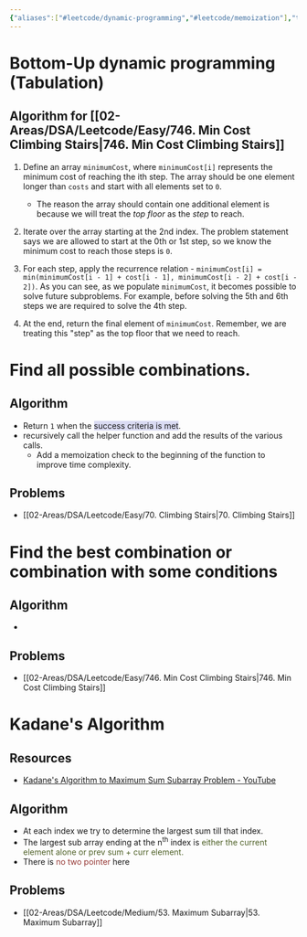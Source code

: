 ```yaml
---
{"aliases":["#leetcode/dynamic-programming","#leetcode/memoization"],"tags":null,"publish":true,"date created":"Wednesday, December 4th 2024, 9:55:14 pm","date modified":"Thursday, January 2nd 2025, 8:58:23 am","PassFrontmatter":true,"created":"2024-12-04T21:55:14.776+05:30","updated":"2025-01-02T09:42:10.606+05:30"}
---
```



# Bottom-Up dynamic programming (Tabulation)
## Algorithm for [[02-Areas/DSA/Leetcode/Easy/746. Min Cost Climbing Stairs\|746. Min Cost Climbing Stairs]]
1. Define an array `minimumCost`, where `minimumCost[i]` represents the minimum cost of reaching the ith step. The array should be one element longer than `costs` and start with all elements set to `0`.
    
    - The reason the array should contain one additional element is because we will treat the _top floor_ as the _step_ to reach.
2. Iterate over the array starting at the 2nd index. The problem statement says we are allowed to start at the 0th or 1st step, so we know the minimum cost to reach those steps is `0`.
    
3. For each step, apply the recurrence relation - `minimumCost[i] = min(minimumCost[i - 1] + cost[i - 1], minimumCost[i - 2] + cost[i - 2])`. As you can see, as we populate `minimumCost`, it becomes possible to solve future subproblems. For example, before solving the 5th and 6th steps we are required to solve the 4th step.
    
4. At the end, return the final element of `minimumCost`. Remember, we are treating this "step" as the top floor that we need to reach.

# Find all possible combinations.
## Algorithm
- Return `1` when the <span style="background:rgba(74, 82, 199, 0.2)">success criteria is met</span>.
- recursively call the helper function and add the results of the various calls.
	- Add a memoization check to the beginning of the function to improve time complexity.
## Problems
- [[02-Areas/DSA/Leetcode/Easy/70. Climbing Stairs\|70. Climbing Stairs]]

# Find the best combination or combination with some conditions
## Algorithm
- 
## Problems
- [[02-Areas/DSA/Leetcode/Easy/746. Min Cost Climbing Stairs\|746. Min Cost Climbing Stairs]]

# Kadane's Algorithm
## Resources
- [Kadane's Algorithm to Maximum Sum Subarray Problem - YouTube](https://www.youtube.com/watch?v=86CQq3pKSUw)
## Algorithm
- At each index we try to determine the largest sum till that index.
- The largest sub array ending at the n<sup>th</sup> index is <font color="#4f6128">either the current element alone or prev sum + curr element.</font>
- There is<font color="#953734"> no two pointer </font>here
## Problems
- [[02-Areas/DSA/Leetcode/Medium/53. Maximum Subarray\|53. Maximum Subarray]]
